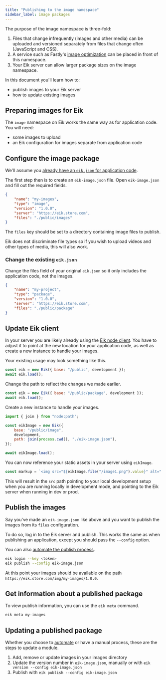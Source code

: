 ```yaml
---
title: "Publishing to the image namespace"
sidebar_label: image packages
---
```


The purpose of the image namespace is three-fold:

1. Files that change infrequently (images and other media) can be uploaded and versioned separately from files that change often (JavaScript and CSS).
2. A service such as Fastly's [image optimization](https://www.fastly.com/products/image-optimization) can be placed in front of this namespace.
3. Your Eik server can allow larger package sizes on the image namespace.

In this document you'll learn how to:

- publish images to your Eik server
- how to update existing images

## Preparing images for Eik

The `image` namespace on Eik works the same way as for application code. You will need:

- some images to upload
- an Eik configuration for images separate from application code

## Configure the image package

We'll assume you [already have an `eik.json` for application code](/docs/introduction/workflow).

The first step then is to create an `eik-image.json` file. Open `eik-image.json` and fill out the required fields.

```json
{
	"name": "my-images",
	"type": "image",
	"version": "1.0.0",
	"server": "https://eik.store.com",
	"files": "./public/images"
}
```

The `files` key should be set to a directory containing image files to publish.

Eik does not discriminate file types so if you wish to upload videos and other types of media, this will also work.

### Change the existing `eik.json`

Change the files field of your original `eik.json` so it only includes the application code, not the images.

```json
{
	"name": "my-project",
	"type": "package",
	"version": "1.0.0",
	"server": "https://eik.store.com",
	"files": "./public/package"
}
```

## Update Eik client

In your server you are likely already using the [Eik node client](/docs/reference/at-eik-node-client). You have to adjust it to point at the new location for your application code, as well as create a new instance to handle your images.

Your existing usage may look something like this.

```js
const eik = new Eik({ base: "/public", development });
await eik.load();
```

Change the path to reflect the changes we made earlier.

```js
const eik = new Eik({ base: "/public/package", development });
await eik.load();
```

Create a new instance to handle your images.

```js
import { join } from "node:path";

const eikImage = new Eik({
	base: "/public/image",
	development,
	path: join(process.cwd(), "./eik-image.json"),
});

await eikImage.load();
```

You can now reference your static assets in your server using `eikImage`.

```js
const markup = `<img src="${eikImage.file("/image1.png").value}" alt="..." />`;
```

This will result in the `src` path pointing to your local development setup when you are running locally in development mode, and pointing to the Eik server when running in dev or prod.

## Publish the images

Say you've made an `eik-image.json` like above and you want to publish the images from its `files` configuration.

To do so, log in to the Eik server and publish. This works the same as when publishing an application, except you should pass the `--config` option.

You can also [automate the publish process](/docs/guides/github-actions-images/).

```sh
eik login --key <token>
eik publish --config eik-image.json
```

At this point your images should be available on the path `https://eik.store.com/img/my-images/1.0.0`.

## Get information about a published package

To view publish information, you can use the `eik meta` command.

```sh
eik meta my-images
```

## Updating a published package

Whether you choose to [automate](/docs/guides/github-actions-images/) or have a manual process, these are the steps to update a module.

1. Add, remove or update images in your images directory
2. Update the version number in `eik-image.json`, manually or with `eik version --config eik-image.json`
3. Publish with `eik publish --config eik-image.json`
